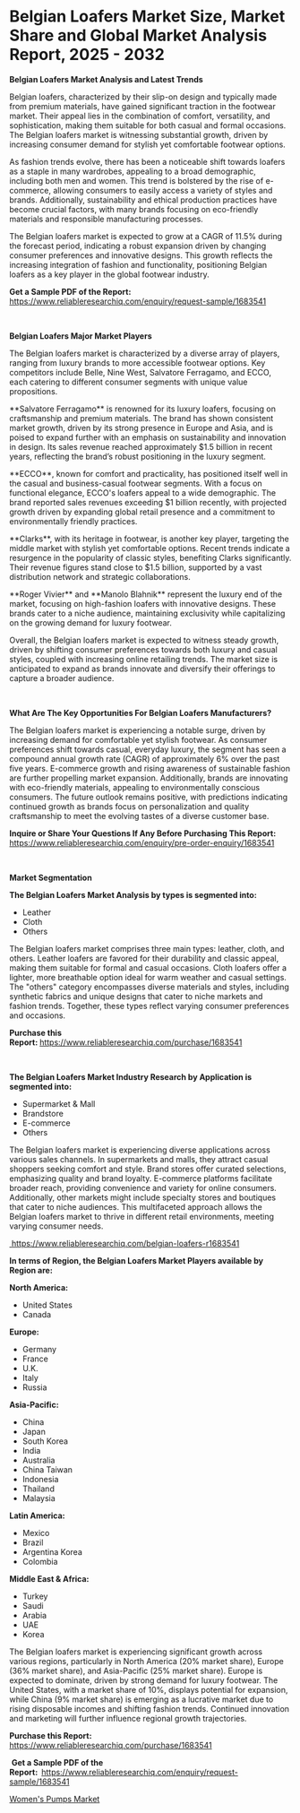 <p><h1>Belgian Loafers Market Size, Market Share and Global Market Analysis Report, 2025 - 2032</h1></p><p><strong>Belgian Loafers Market Analysis and Latest Trends</strong></p>
<p><p>Belgian loafers, characterized by their slip-on design and typically made from premium materials, have gained significant traction in the footwear market. Their appeal lies in the combination of comfort, versatility, and sophistication, making them suitable for both casual and formal occasions. The Belgian loafers market is witnessing substantial growth, driven by increasing consumer demand for stylish yet comfortable footwear options.</p><p>As fashion trends evolve, there has been a noticeable shift towards loafers as a staple in many wardrobes, appealing to a broad demographic, including both men and women. This trend is bolstered by the rise of e-commerce, allowing consumers to easily access a variety of styles and brands. Additionally, sustainability and ethical production practices have become crucial factors, with many brands focusing on eco-friendly materials and responsible manufacturing processes.</p><p>The Belgian loafers market is expected to grow at a CAGR of 11.5% during the forecast period, indicating a robust expansion driven by changing consumer preferences and innovative designs. This growth reflects the increasing integration of fashion and functionality, positioning Belgian loafers as a key player in the global footwear industry.</p></p>
<p><strong>Get a Sample PDF of the Report:&nbsp;</strong> <a href="https://www.reliableresearchiq.com/enquiry/request-sample/1683541?utm_campaign=1159&utm_medium=2&utm_source=Github&utm_content=ia&utm_term=07022025&utm_id=belgian-loafers">https://www.reliableresearchiq.com/enquiry/request-sample/1683541</a></p>
<p>&nbsp;</p>
<p><strong>Belgian Loafers Major Market Players</strong></p>
<p><p>The Belgian loafers market is characterized by a diverse array of players, ranging from luxury brands to more accessible footwear options. Key competitors include Belle, Nine West, Salvatore Ferragamo, and ECCO, each catering to different consumer segments with unique value propositions.</p><p>**Salvatore Ferragamo** is renowned for its luxury loafers, focusing on craftsmanship and premium materials. The brand has shown consistent market growth, driven by its strong presence in Europe and Asia, and is poised to expand further with an emphasis on sustainability and innovation in design. Its sales revenue reached approximately $1.5 billion in recent years, reflecting the brand’s robust positioning in the luxury segment.</p><p>**ECCO**, known for comfort and practicality, has positioned itself well in the casual and business-casual footwear segments. With a focus on functional elegance, ECCO's loafers appeal to a wide demographic. The brand reported sales revenues exceeding $1 billion recently, with projected growth driven by expanding global retail presence and a commitment to environmentally friendly practices.</p><p>**Clarks**, with its heritage in footwear, is another key player, targeting the middle market with stylish yet comfortable options. Recent trends indicate a resurgence in the popularity of classic styles, benefiting Clarks significantly. Their revenue figures stand close to $1.5 billion, supported by a vast distribution network and strategic collaborations.</p><p>**Roger Vivier** and **Manolo Blahnik** represent the luxury end of the market, focusing on high-fashion loafers with innovative designs. These brands cater to a niche audience, maintaining exclusivity while capitalizing on the growing demand for luxury footwear.</p><p>Overall, the Belgian loafers market is expected to witness steady growth, driven by shifting consumer preferences towards both luxury and casual styles, coupled with increasing online retailing trends. The market size is anticipated to expand as brands innovate and diversify their offerings to capture a broader audience.</p></p>
<p>&nbsp;</p>
<p><strong>What Are The Key Opportunities For Belgian Loafers Manufacturers?</strong></p>
<p><p>The Belgian loafers market is experiencing a notable surge, driven by increasing demand for comfortable yet stylish footwear. As consumer preferences shift towards casual, everyday luxury, the segment has seen a compound annual growth rate (CAGR) of approximately 6% over the past five years. E-commerce growth and rising awareness of sustainable fashion are further propelling market expansion. Additionally, brands are innovating with eco-friendly materials, appealing to environmentally conscious consumers. The future outlook remains positive, with predictions indicating continued growth as brands focus on personalization and quality craftsmanship to meet the evolving tastes of a diverse customer base.</p></p>
<p><strong>Inquire or Share Your Questions If Any Before Purchasing This Report:</strong> <a href="https://www.reliableresearchiq.com/enquiry/pre-order-enquiry/1683541?utm_campaign=1159&utm_medium=2&utm_source=Github&utm_content=ia&utm_term=07022025&utm_id=belgian-loafers">https://www.reliableresearchiq.com/enquiry/pre-order-enquiry/1683541</a></p>
<p>&nbsp;</p>
<p><strong>Market Segmentation</strong></p>
<p><strong>The Belgian Loafers Market Analysis by types is segmented into:</strong></p>
<p><ul><li>Leather</li><li>Cloth</li><li>Others</li></ul></p>
<p><p>The Belgian loafers market comprises three main types: leather, cloth, and others. Leather loafers are favored for their durability and classic appeal, making them suitable for formal and casual occasions. Cloth loafers offer a lighter, more breathable option ideal for warm weather and casual settings. The "others" category encompasses diverse materials and styles, including synthetic fabrics and unique designs that cater to niche markets and fashion trends. Together, these types reflect varying consumer preferences and occasions.</p></p>
<p><strong>Purchase this Report:&nbsp;</strong><a href="https://www.reliableresearchiq.com/purchase/1683541?utm_campaign=1159&utm_medium=2&utm_source=Github&utm_content=ia&utm_term=07022025&utm_id=belgian-loafers">https://www.reliableresearchiq.com/purchase/1683541</a></p>
<p>&nbsp;</p>
<p><strong>The Belgian Loafers Market Industry Research by Application is segmented into:</strong></p>
<p><ul><li>Supermarket & Mall</li><li>Brandstore</li><li>E-commerce</li><li>Others</li></ul></p>
<p><p>The Belgian loafers market is experiencing diverse applications across various sales channels. In supermarkets and malls, they attract casual shoppers seeking comfort and style. Brand stores offer curated selections, emphasizing quality and brand loyalty. E-commerce platforms facilitate broader reach, providing convenience and variety for online consumers. Additionally, other markets might include specialty stores and boutiques that cater to niche audiences. This multifaceted approach allows the Belgian loafers market to thrive in different retail environments, meeting varying consumer needs.</p></p>
<p><a href="https://www.reliableresearchiq.com/belgian-loafers-r1683541?utm_campaign=1159&utm_medium=2&utm_source=Github&utm_content=ia&utm_term=07022025&utm_id=belgian-loafers">&nbsp;https://www.reliableresearchiq.com/belgian-loafers-r1683541</a></p>
<p><strong>In terms of Region, the Belgian Loafers Market Players available by Region are:</strong></p>
<p>
    <p> <strong> North America: </strong>
        <ul>
            <li>United States</li>
            <li>Canada</li>
        </ul>
        </p> 
    <p> <strong> Europe: </strong>
        <ul>
            <li>Germany</li>
            <li>France</li>
            <li>U.K.</li>
            <li>Italy</li>
            <li>Russia</li>
        </ul>
        </p> 
    <p> <strong> Asia-Pacific: </strong>
        <ul>
            <li>China</li>
            <li>Japan</li>
            <li>South Korea</li>
            <li>India</li>
            <li>Australia</li>
            <li>China Taiwan</li>
            <li>Indonesia</li>
            <li>Thailand</li>
            <li>Malaysia</li>
        </ul>
        </p> 
    <p> <strong> Latin America: </strong>
        <ul>
            <li>Mexico</li>
            <li>Brazil</li>
            <li>Argentina Korea</li>
            <li>Colombia</li>
        </ul>
        </p> 
    <p> <strong> Middle East & Africa: </strong>
        <ul>
            <li>Turkey</li>
            <li>Saudi</li>
            <li>Arabia</li>
            <li>UAE</li>
            <li>Korea</li>
        </ul>
    </p>
    </p>
<p><p>The Belgian loafers market is experiencing significant growth across various regions, particularly in North America (20% market share), Europe (36% market share), and Asia-Pacific (25% market share). Europe is expected to dominate, driven by strong demand for luxury footwear. The United States, with a market share of 10%, displays potential for expansion, while China (9% market share) is emerging as a lucrative market due to rising disposable incomes and shifting fashion trends. Continued innovation and marketing will further influence regional growth trajectories.</p></p>
<p><strong>Purchase this Report: </strong><a href="https://www.reliableresearchiq.com/purchase/1683541?utm_campaign=1159&utm_medium=2&utm_source=Github&utm_content=ia&utm_term=07022025&utm_id=belgian-loafers">https://www.reliableresearchiq.com/purchase/1683541</a></p>
<p>&nbsp;<strong>Get a Sample PDF of the Report:&nbsp;&nbsp;</strong><a href="https://www.reliableresearchiq.com/enquiry/request-sample/1683541?utm_campaign=1159&utm_medium=2&utm_source=Github&utm_content=ia&utm_term=07022025&utm_id=belgian-loafers">https://www.reliableresearchiq.com/enquiry/request-sample/1683541</a></p>
<p><strong></strong></p>
<p><p><a href="https://github.com/liendlmbopda54/Market-Research-Report-List-1/blob/main/womens-pumps-market.md?utm_campaign=1159&utm_medium=2&utm_source=Github&utm_content=ia&utm_term=07022025&utm_id=belgian-loafers">Women's Pumps Market</a></p></p>